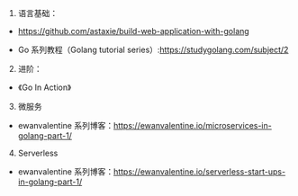 1. 语言基础：

* https://github.com/astaxie/build-web-application-with-golang

* Go 系列教程（Golang tutorial series）:https://studygolang.com/subject/2

2. 进阶：

* 《Go In Action》

3. 微服务

* ewanvalentine 系列博客：https://ewanvalentine.io/microservices-in-golang-part-1/

4. Serverless

* ewanvalentine 系列博客：https://ewanvalentine.io/serverless-start-ups-in-golang-part-1/